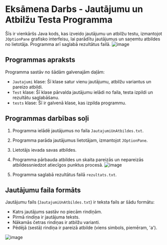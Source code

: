 
# Eksāmena Darbs - Jautājumu un Atbilžu Testa Programma

Šīs ir vienkāršs Java kods, kas izveido jautājumu un atbilžu testu, izmantojot `JOptionPane` grafisko interfeisu, lai parādītu jautājumus un saņemtu atbildes no lietotāja. Programma arī saglabā rezultātus failā.
![image](https://github.com/juliankrucked/Eksamenadarbs/assets/153814717/c6652d38-305c-4a22-8e19-60e70ee97cc9)

## Programmas apraksts

Programma sastāv no šādām galvenajām daļām:
- `Jautajumi` klase: Šī klase satur vienu jautājumu, atbilžu variantus un pareizo atbildi.
- `Test` klase: Šī klase pārvalda jautājumu ielādi no faila, testa izpildi un rezultātu saglabāšanu.
- `tests` klase: Šī ir galvenā klase, kas izpilda programmu.

## Programmas darbības soļi

1. Programma ielādē jautājumus no faila `JautajumiUnAtbildes.txt`.
2. Programma parāda jautājumus lietotājam, izmantojot `JOptionPane`.
3. Lietotājs ievada savas atbildes.
4. Programma pārbauda atbildes un skaita pareizās un nepareizās atbildessniedzot atiecīgos punktus procesā.
   ![image](https://github.com/juliankrucked/Eksamenadarbs/assets/153814717/3545b89c-65ab-4eb0-abef-7a6589ad6351)

5. Programma saglabā rezultātus failā `rezultats.txt`.

## Jautājumu faila formāts

Jautājumu fails (`JautajumiUnAtbildes.txt`) ir teksta fails ar šādu formātu:
- Katrs jautājums sastāv no piecām rindiņām.
- Pirmā rindiņa ir jautājuma teksts.
- Nākamās četras rindiņas ir atbilžu varianti.
- Pēdējā (sestā) rindiņa ir pareizā atbilde (viens simbols, piemēram, 'a').

![image](https://github.com/juliankrucked/Eksamenadarbs/assets/153814717/b45ad8a3-d497-496b-bd39-3ac68d24a769)


